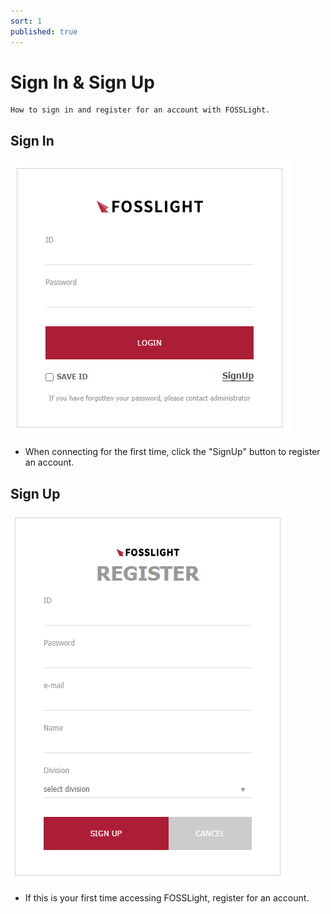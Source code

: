 ```yaml
---
sort: 1
published: true
---
```

# Sign In & Sign Up
```note
How to sign in and register for an account with FOSSLight.
```
## Sign In
![SignIn](../images/sign_in.png)
- When connecting for the first time, click the "SignUp" button to register an account.

## Sign Up 
![SignUp](../images/sign_up.png)  
- If this is your first time accessing FOSSLight, register for an account.

